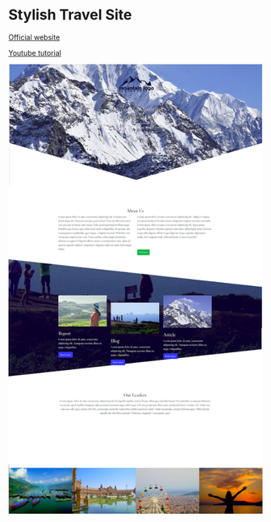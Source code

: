 # Stylish Travel Site

[Official website](https://getbootstrap.com/)

[Youtube tutorial](https://www.youtube.com/watch?v=Apzmkmr0EZ4&list=PLDbgPtNOy-yCiZ3XOpXIgxaR4CPKQNbdn&index=4)

![Travel website Website](/screenshot.png)

